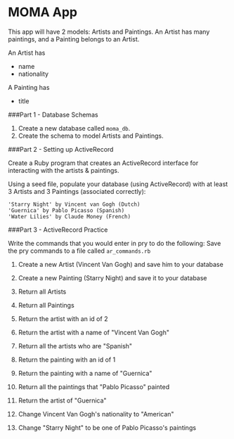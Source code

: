 # MOMA App

This app will have 2 models: Artists and Paintings. An Artist has many paintings, and a Painting belongs to an Artist.

An Artist has
* name
* nationality

A Painting has
* title

###Part 1 - Database Schemas

1. Create a new database called `moma_db`.
2. Create the schema to model Artists and Paintings.

###Part 2 - Setting up ActiveRecord

Create a Ruby program that creates an ActiveRecord interface for interacting with the artists & paintings.

Using a seed file, populate your database (using ActiveRecord) with at least 3 Artists and 3 Paintings (associated correctly):

```
'Starry Night' by Vincent van Gogh (Dutch)
'Guernica' by Pablo Picasso (Spanish)
'Water Lilies' by Claude Money (French)
```

###Part 3 - ActiveRecord Practice

Write the commands that you would enter in pry to do the following:
Save the pry commands to a file called `ar_commands.rb`

1. Create a new Artist (Vincent Van Gogh) and save him to your database
2. Create a new Painting (Starry Night) and save it to your database

3. Return all Artists
4. Return all Paintings

5. Return the artist with an id of 2
6. Return the artist with a name of "Vincent Van Gogh"
7. Return all the artists who are "Spanish"

8. Return the painting with an id of 1
9. Return the painting with a name of "Guernica"

10. Return all the paintings that "Pablo Picasso" painted
11. Return the artist of "Guernica"

12. Change Vincent Van Gogh's nationality to "American"
13. Change "Starry Night" to be one of Pablo Picasso's paintings
